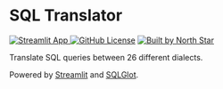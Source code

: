 # SQL Translator

[![Streamlit App](https://img.shields.io/badge/open_in-Streamlit-FF4B4B)
](https://sql-translator-north-star-data.streamlit.app/)
[![GitHub License](https://img.shields.io/github/license/north-star-data/sql-translator)](LICENSE)
[![Built by North Star](https://img.shields.io/badge/built_by-North_Star_Data-4F46E5)](https://northstardata.co/)

Translate SQL queries between 26 different dialects.

Powered by [Streamlit](https://streamlit.io/) and [SQLGlot](https://sqlglot.com/).
